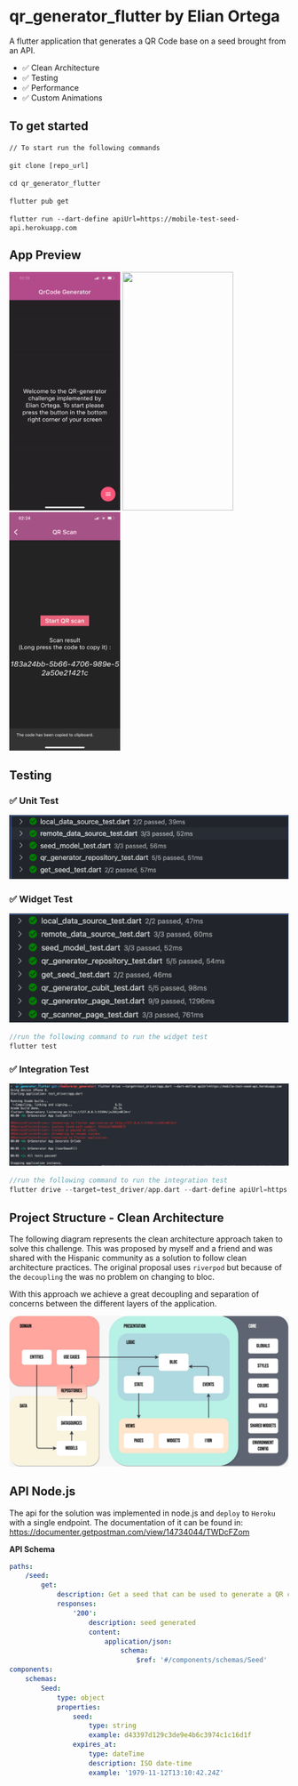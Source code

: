 # qr_generator_flutter by Elian Ortega

A flutter application that generates a QR Code base on a seed brought from an API.

- ✅  Clean Architecture
- ✅  Testing
- ✅  Performance
- ✅  Custom Animations

## To get started 
```
// To start run the following commands 

git clone [repo_url]

cd qr_generator_flutter

flutter pub get

flutter run --dart-define apiUrl=https://mobile-test-seed-api.herokuapp.com
```
## App Preview
<img src="assets/readme/qr_gif.gif" width=200 height=429/> 
<img src="assets/readme/demo4.PNG" width=200 height=429/> 
<img src="assets/readme/demo5.PNG" width=200 height=429/> 

## Testing
### ✅ Unit Test
![](assets/readme/unit_test.png)
### ✅ Widget Test
![](assets/readme/widget_test.png)
```dart
//run the following command to run the widget test
flutter test
```
### ✅ Integration Test
![](assets/readme/Integration_test.png)
```dart
//run the following command to run the integration test
flutter drive --target=test_driver/app.dart --dart-define apiUrl=https://mobile-test-seed-api.herokuapp.com
```

## Project Structure - Clean Architecture

The following diagram represents the clean architecture approach taken to solve this challenge. This was proposed by myself and a friend and was shared with the Hispanic community as a solution to follow clean architecture practices. The original proposal uses `riverpod` but because of the `decoupling` the was no problem on changing to bloc.

With this approach we achieve a great decoupling and separation of concerns between the different layers of the application.

![](assets/readme/clean_scope.jpeg)


## API Node.js
The api for the solution was implemented in node.js and `deploy` to `Heroku` with a single endpoint.
The documentation of it can be found in: https://documenter.getpostman.com/view/14734044/TWDcFZom

**API Schema**

```yaml
paths:
    /seed:
        get:
            description: Get a seed that can be used to generate a QR code
            responses:
                '200':
                    description: seed generated
                    content:
                        application/json:
                            schema:
                                $ref: '#/components/schemas/Seed'
components:
    schemas:
        Seed:
            type: object
            properties:
                seed:
                    type: string
                    example: d43397d129c3de9e4b6c3974c1c16d1f
                expires_at:
                    type: dateTime
                    description: ISO date-time
                    example: '1979-11-12T13:10:42.24Z'
```